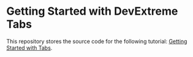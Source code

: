 # Getting Started with DevExtreme Tabs

This repository stores the source code for the following tutorial: [Getting Started with Tabs](https://js.devexpress.com/Documentation/Guide/UI_Components/Tabs/Getting_Started_with_Tabs/).
